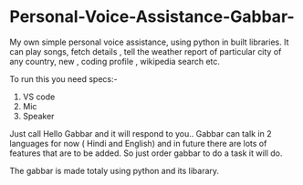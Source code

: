 # Personal-Voice-Assistance-Gabbar-
My own simple personal voice assistance, using python in built libraries. It can play songs, fetch details , tell the weather report of particular city of any country, new , coding profile , wikipedia search etc.

To run this you need specs:-
1) VS code 
2) Mic 
3) Speaker

Just call Hello Gabbar and it will respond to you..
Gabbar can talk in 2 languages for now ( Hindi and English) and in future there are lots of features that are to be added.
So just order gabbar to do a task it will do.

The gabbar is made totaly using python and its libarary.
